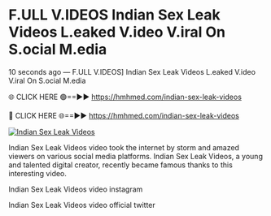 # F.ULL V.IDEOS Indian Sex Leak Videos L.eaked V.ideo V.iral On S.ocial M.edia

10 seconds ago — F.ULL V.IDEOS] Indian Sex Leak Videos L.eaked V.ideo V.iral On S.ocial M.edia

🌐 CLICK HERE 🟢==►► https://hmhmed.com/indian-sex-leak-videos

🔴 CLICK HERE 🌐==►► https://hmhmed.com/indian-sex-leak-videos

[![Indian Sex Leak Videos](https://i.imgur.com/dJHk4Zq.gif)](https://hmhmed.com/indian-sex-leak-videos)

Indian Sex Leak Videos video took the internet by storm and amazed viewers on various social media platforms. Indian Sex Leak Videos, a young and talented digital creator, recently became famous thanks to this interesting video.

Indian Sex Leak Videos video instagram

Indian Sex Leak Videos video official twitter
